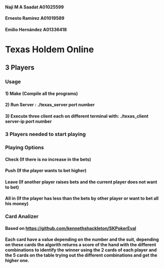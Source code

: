 #### Naji M A Saadat A01025599 
#### Ernesto Ramirez A01019589
#### Emilio Hernández  A01336418

# Texas Holdem Online 
##     3 Players

### Usage 
#### 1) Make (Compile all the programs)
#### 2) Run Server : ./texas_server port number 
#### 3) Execute three client each on different terminal with: ./texas_client server-ip port number 
### 3 Players needed to start playing


### Playing Options 
#### Check  (If there is no increase in the bets)
#### Push   (If the player wants to bet higher)
#### Leave	 (If another player raises bets and the current player does not want to bet)
#### All in (If the player has less than the bets by other player or want to bet all his money)

### Card Analizer 
#### Based on https://github.com/kennethshackleton/SKPokerEval

#### Each card have a value depending on the number and the suit, depending on these cards the algorith returns a score of the hand with the different combinations to identify the winner using the 2 cards of each player and the 5 cards on the table trying out the different combinations and get the higher one.








